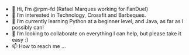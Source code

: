- 👋 Hi, I’m @rpm-fd (Rafael Marques working for FanDuel)
- 👀 I’m interested in Technology, Crossfit and Barbeques.
- 🌱 I’m currently learning Python at a beginner level, and Java, as far as I possibly can!
- 💞️ I’m looking to collaborate on everything I can help, but please take it easy :)
- 📫 How to reach me ...

<!---
rpm-fd/rpm-fd is a ✨ special ✨ repository because its `README.md` (this file) appears on your GitHub profile.
You can click the Preview link to take a look at your changes.
--->
